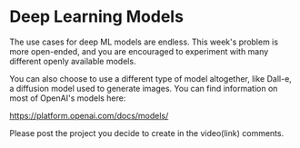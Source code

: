 # Deep Learning Models

The use cases for deep ML models are endless. This week's problem is more open-ended, and you are encouraged to experiment with many different openly available models.

You can also choose to use a different type of model altogether, like Dall-e, a diffusion model used to generate images. You can find information on most of OpenAI's models here:

https://platform.openai.com/docs/models/

Please post the project you decide to create in the video(link) comments.